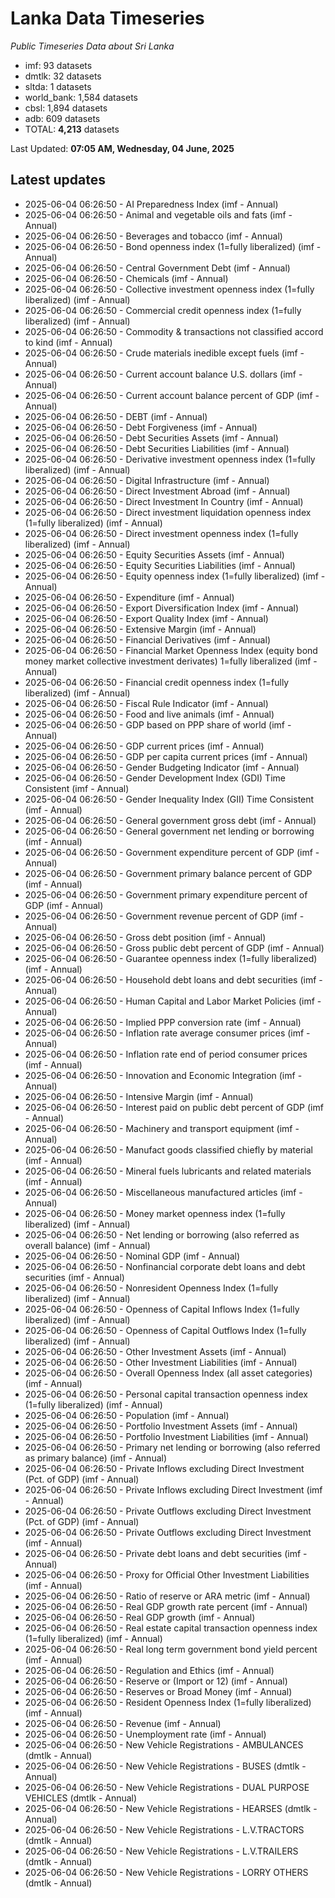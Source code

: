 # Lanka Data Timeseries
*Public Timeseries Data about Sri Lanka*

* imf: 93 datasets
* dmtlk: 32 datasets
* sltda: 1 datasets
* world_bank: 1,584 datasets
* cbsl: 1,894 datasets
* adb: 609 datasets
* TOTAL: **4,213** datasets

Last Updated: **07:05 AM, Wednesday, 04 June, 2025**

## Latest updates

* 2025-06-04 06:26:50 - AI Preparedness Index (imf - Annual)
* 2025-06-04 06:26:50 - Animal and vegetable oils and fats (imf - Annual)
* 2025-06-04 06:26:50 - Beverages and tobacco (imf - Annual)
* 2025-06-04 06:26:50 - Bond openness index (1=fully liberalized) (imf - Annual)
* 2025-06-04 06:26:50 - Central Government Debt (imf - Annual)
* 2025-06-04 06:26:50 - Chemicals (imf - Annual)
* 2025-06-04 06:26:50 - Collective investment openness index (1=fully liberalized) (imf - Annual)
* 2025-06-04 06:26:50 - Commercial credit openness index (1=fully liberalized) (imf - Annual)
* 2025-06-04 06:26:50 - Commodity & transactions not classified accord to kind (imf - Annual)
* 2025-06-04 06:26:50 - Crude materials inedible except fuels (imf - Annual)
* 2025-06-04 06:26:50 - Current account balance U.S. dollars (imf - Annual)
* 2025-06-04 06:26:50 - Current account balance percent of GDP (imf - Annual)
* 2025-06-04 06:26:50 - DEBT (imf - Annual)
* 2025-06-04 06:26:50 - Debt Forgiveness (imf - Annual)
* 2025-06-04 06:26:50 - Debt Securities Assets (imf - Annual)
* 2025-06-04 06:26:50 - Debt Securities Liabilities (imf - Annual)
* 2025-06-04 06:26:50 - Derivative investment openness index (1=fully liberalized) (imf - Annual)
* 2025-06-04 06:26:50 - Digital Infrastructure (imf - Annual)
* 2025-06-04 06:26:50 - Direct Investment Abroad (imf - Annual)
* 2025-06-04 06:26:50 - Direct Investment In Country (imf - Annual)
* 2025-06-04 06:26:50 - Direct investment liquidation openness index (1=fully liberalized) (imf - Annual)
* 2025-06-04 06:26:50 - Direct investment openness index (1=fully liberalized) (imf - Annual)
* 2025-06-04 06:26:50 - Equity Securities Assets (imf - Annual)
* 2025-06-04 06:26:50 - Equity Securities Liabilities (imf - Annual)
* 2025-06-04 06:26:50 - Equity openness index (1=fully liberalized) (imf - Annual)
* 2025-06-04 06:26:50 - Expenditure (imf - Annual)
* 2025-06-04 06:26:50 - Export Diversification Index (imf - Annual)
* 2025-06-04 06:26:50 - Export Quality Index (imf - Annual)
* 2025-06-04 06:26:50 - Extensive Margin (imf - Annual)
* 2025-06-04 06:26:50 - Financial Derivatives (imf - Annual)
* 2025-06-04 06:26:50 - Financial Market Openness Index (equity bond money market collective investment derivates) 1=fully liberalized (imf - Annual)
* 2025-06-04 06:26:50 - Financial credit openness index (1=fully liberalized) (imf - Annual)
* 2025-06-04 06:26:50 - Fiscal Rule Indicator (imf - Annual)
* 2025-06-04 06:26:50 - Food and live animals (imf - Annual)
* 2025-06-04 06:26:50 - GDP based on PPP share of world (imf - Annual)
* 2025-06-04 06:26:50 - GDP current prices (imf - Annual)
* 2025-06-04 06:26:50 - GDP per capita current prices (imf - Annual)
* 2025-06-04 06:26:50 - Gender Budgeting Indicator (imf - Annual)
* 2025-06-04 06:26:50 - Gender Development Index (GDI) Time Consistent (imf - Annual)
* 2025-06-04 06:26:50 - Gender Inequality Index (GII) Time Consistent (imf - Annual)
* 2025-06-04 06:26:50 - General government gross debt (imf - Annual)
* 2025-06-04 06:26:50 - General government net lending or borrowing (imf - Annual)
* 2025-06-04 06:26:50 - Government expenditure percent of GDP (imf - Annual)
* 2025-06-04 06:26:50 - Government primary balance percent of GDP (imf - Annual)
* 2025-06-04 06:26:50 - Government primary expenditure percent of GDP (imf - Annual)
* 2025-06-04 06:26:50 - Government revenue percent of GDP (imf - Annual)
* 2025-06-04 06:26:50 - Gross debt position (imf - Annual)
* 2025-06-04 06:26:50 - Gross public debt percent of GDP (imf - Annual)
* 2025-06-04 06:26:50 - Guarantee openness index (1=fully liberalized) (imf - Annual)
* 2025-06-04 06:26:50 - Household debt loans and debt securities (imf - Annual)
* 2025-06-04 06:26:50 - Human Capital and Labor Market Policies (imf - Annual)
* 2025-06-04 06:26:50 - Implied PPP conversion rate (imf - Annual)
* 2025-06-04 06:26:50 - Inflation rate average consumer prices (imf - Annual)
* 2025-06-04 06:26:50 - Inflation rate end of period consumer prices (imf - Annual)
* 2025-06-04 06:26:50 - Innovation and Economic Integration (imf - Annual)
* 2025-06-04 06:26:50 - Intensive Margin (imf - Annual)
* 2025-06-04 06:26:50 - Interest paid on public debt percent of GDP (imf - Annual)
* 2025-06-04 06:26:50 - Machinery and transport equipment (imf - Annual)
* 2025-06-04 06:26:50 - Manufact goods classified chiefly by material (imf - Annual)
* 2025-06-04 06:26:50 - Mineral fuels lubricants and related materials (imf - Annual)
* 2025-06-04 06:26:50 - Miscellaneous manufactured articles (imf - Annual)
* 2025-06-04 06:26:50 - Money market openness index (1=fully liberalized) (imf - Annual)
* 2025-06-04 06:26:50 - Net lending or borrowing (also referred as overall balance) (imf - Annual)
* 2025-06-04 06:26:50 - Nominal GDP (imf - Annual)
* 2025-06-04 06:26:50 - Nonfinancial corporate debt loans and debt securities (imf - Annual)
* 2025-06-04 06:26:50 - Nonresident Openness Index (1=fully liberalized) (imf - Annual)
* 2025-06-04 06:26:50 - Openness of Capital Inflows Index (1=fully liberalized) (imf - Annual)
* 2025-06-04 06:26:50 - Openness of Capital Outflows Index (1=fully liberalized) (imf - Annual)
* 2025-06-04 06:26:50 - Other Investment Assets (imf - Annual)
* 2025-06-04 06:26:50 - Other Investment Liabilities (imf - Annual)
* 2025-06-04 06:26:50 - Overall Openness Index (all asset categories) (imf - Annual)
* 2025-06-04 06:26:50 - Personal capital transaction openness index (1=fully liberalized) (imf - Annual)
* 2025-06-04 06:26:50 - Population (imf - Annual)
* 2025-06-04 06:26:50 - Portfolio Investment Assets (imf - Annual)
* 2025-06-04 06:26:50 - Portfolio Investment Liabilities (imf - Annual)
* 2025-06-04 06:26:50 - Primary net lending or borrowing (also referred as primary balance) (imf - Annual)
* 2025-06-04 06:26:50 - Private Inflows excluding Direct Investment (Pct. of GDP) (imf - Annual)
* 2025-06-04 06:26:50 - Private Inflows excluding Direct Investment (imf - Annual)
* 2025-06-04 06:26:50 - Private Outflows excluding Direct Investment (Pct. of GDP) (imf - Annual)
* 2025-06-04 06:26:50 - Private Outflows excluding Direct Investment (imf - Annual)
* 2025-06-04 06:26:50 - Private debt loans and debt securities (imf - Annual)
* 2025-06-04 06:26:50 - Proxy for Official Other Investment Liabilities (imf - Annual)
* 2025-06-04 06:26:50 - Ratio of reserve or ARA metric (imf - Annual)
* 2025-06-04 06:26:50 - Real GDP growth rate percent (imf - Annual)
* 2025-06-04 06:26:50 - Real GDP growth (imf - Annual)
* 2025-06-04 06:26:50 - Real estate capital transaction openness index (1=fully liberalized) (imf - Annual)
* 2025-06-04 06:26:50 - Real long term government bond yield percent (imf - Annual)
* 2025-06-04 06:26:50 - Regulation and Ethics (imf - Annual)
* 2025-06-04 06:26:50 - Reserve or (Import or 12) (imf - Annual)
* 2025-06-04 06:26:50 - Reserves or Broad Money (imf - Annual)
* 2025-06-04 06:26:50 - Resident Openness Index (1=fully liberalized) (imf - Annual)
* 2025-06-04 06:26:50 - Revenue (imf - Annual)
* 2025-06-04 06:26:50 - Unemployment rate (imf - Annual)
* 2025-06-04 06:26:50 - New Vehicle Registrations - AMBULANCES (dmtlk - Annual)
* 2025-06-04 06:26:50 - New Vehicle Registrations - BUSES (dmtlk - Annual)
* 2025-06-04 06:26:50 - New Vehicle Registrations - DUAL PURPOSE VEHICLES (dmtlk - Annual)
* 2025-06-04 06:26:50 - New Vehicle Registrations - HEARSES (dmtlk - Annual)
* 2025-06-04 06:26:50 - New Vehicle Registrations - L.V.TRACTORS (dmtlk - Annual)
* 2025-06-04 06:26:50 - New Vehicle Registrations - L.V.TRAILERS (dmtlk - Annual)
* 2025-06-04 06:26:50 - New Vehicle Registrations - LORRY OTHERS (dmtlk - Annual)